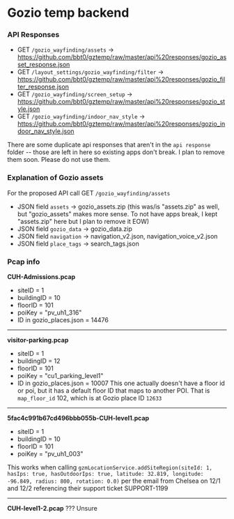 # Gozio temp backend

### API Responses
- GET `/gozio_wayfinding/assets` -> https://github.com/bbt0/gztemp/raw/master/api%20responses/gozio_asset_response.json
- GET `/layout_settings/gozio_wayfinding/filter` -> https://github.com/bbt0/gztemp/raw/master/api%20responses/gozio_filter_response.json
- GET `/gozio_wayfinding/screen_setup` -> https://github.com/bbt0/gztemp/raw/master/api%20responses/gozio_style.json
- GET `/gozio_wayfinding/indoor_nav_style` -> https://github.com/bbt0/gztemp/raw/master/api%20responses/gozio_indoor_nav_style.json

There are some duplicate api responses that aren't in the `api response` folder -- those are left in here so existing apps don't break. I plan to remove them soon. Please do not use them.

### Explanation of Gozio assets
For the proposed API call GET `/gozio_wayfinding/assets`
- JSON field `assets` -> gozio_assets.zip (this was/is "assets.zip" as well, but "gozio_assets" makes more sense. To not have apps break, I kept "assets.zip" here but I plan to remove it EOW)
- JSON field `gozio_data` -> gozio_data.zip
- JSON field `navigation` -> navigation_v2.json, navigation_voice_v2.json
- JSON field `place_tags` -> search_tags.json



### Pcap info
**CUH-Admissions.pcap**
- siteID = 1
- buildingID = 10
- floorID = 101
- poiKey = "pv_uh1_316"
- ID in gozio_places.json = 14476

---

**visitor-parking.pcap**
- siteID = 1
- buildingID = 12
- floorID = 101
- poiKey = "cu1_parking_level1"
- ID in gozio_places.json = 10007
This one actually doesn't have a floor id or poi, but it has a default floor ID that maps to another POI. That is `map_floor_id` 102, which is at Gozio place ID `12633`

---

**5fac4c991b67cd496bbb055b-CUH-level1.pcap**
- siteID = 1
- buildingID = 10
- floorID = 101
- poiKey = "pv_uh1_003"

This works when calling `gzmLocationService.addSiteRegion(siteId: 1, hasIps: true, hasOutdoorIps: true, latitude: 32.819, longitude: -96.849, radius: 800, rotation: 0.0)` per the email from Chelsea on 12/1 and 12/2 referencing their support ticket SUPPORT-1199

---

**CUH-level1-2.pcap**
??? Unsure
